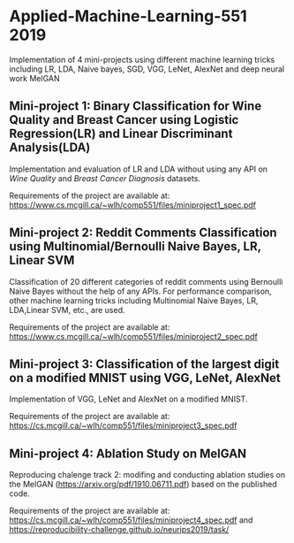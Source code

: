 # Applied-Machine-Learning-551 2019
Implementation of 4 mini-projects using different machine learning tricks including LR, LDA, Naive bayes, SGD, VGG, LeNet, AlexNet and deep neural work MelGAN

## Mini-project 1: Binary Classification for Wine Quality and Breast Cancer using Logistic Regression(LR) and Linear Discriminant Analysis(LDA)
Implementation and evaluation of LR and LDA without using any API on _Wine Quality_ and _Breast Cancer Diagnosis_ datasets. 

Requirements of the project are available at: https://www.cs.mcgill.ca/~wlh/comp551/files/miniproject1_spec.pdf

## Mini-project 2: Reddit Comments Classification using Multinomial/Bernoulli Naive Bayes, LR, Linear SVM
Classification of 20 different categories of reddit comments using Bernoulli Naive Bayes without the help of any APIs. For performance comparison, other machine learning tricks including Multinomial Naive Bayes, LR, LDA,Linear SVM, etc., are used.

Requirements of the project are available at: https://www.cs.mcgill.ca/~wlh/comp551/files/miniproject2_spec.pdf

## Mini-project 3: Classification of the largest digit on a modified MNIST using VGG, LeNet, AlexNet
Implementation of VGG, LeNet and AlexNet on a modified MNIST.

Requirements of the project are available at: https://cs.mcgill.ca/~wlh/comp551/files/miniproject3_spec.pdf

## Mini-project 4: Ablation Study on MelGAN
Reproducing chalenge track 2: modifing and conducting ablation studies on the MelGAN (https://arxiv.org/pdf/1910.06711.pdf) based on the published code.

Requirements of the project are available at: https://cs.mcgill.ca/~wlh/comp551/files/miniproject4_spec.pdf and https://reproducibility-challenge.github.io/neurips2019/task/
